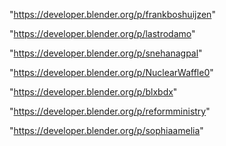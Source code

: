 "https://developer.blender.org/p/frankboshuijzen"

"https://developer.blender.org/p/lastrodamo"

"https://developer.blender.org/p/snehanagpal"

"https://developer.blender.org/p/NuclearWaffle0"

"https://developer.blender.org/p/blxbdx"

"https://developer.blender.org/p/reformministry"

"https://developer.blender.org/p/sophiaamelia"

 
 
